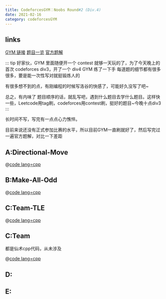 ```yaml
---
title: CodeforcesGYM：Noobs Round#2 (Div.4)
date: 2021-02-16
category: codeforcesGYM
---
```


## links

[GYM 链接](https://codeforces.com/gym/102942/)
[题目一览](https://codeforces.com/gym/102942/problems)
[官方题解](https://codeforces.com/blog/entry/87253)

::: tip
好家伙，GYM 里面随便开一个 contest 就够一天玩的了，为了今天晚上的首次 codeforces div3，开了一个 div4 GYM 练了一下手
每道题的细节都有很多很多，要是能一次性写对就挺锻炼人的

有很多想不到的点，有刚编程的时候写洛谷的快感了，可能好久没写了吧~

总之，有内味了
题目顺序的话，就乱写吧，遇到什么题目去学什么题目。这样快一些，Leetcode用tag刷，codeforces用contest刷，挺好的题目~今晚十点div3
:::

长时间不写，写完有一点点心力憔悴。

目前来说还没有正式参加比赛的水平，所以目前GYM一直刷就好了，然后写完过一遍官方题解，对比一下差距

## A:Directional-Move

@[code lang=cpp](@/code/codedorces/Noobs-Round-#2-(Div.-4)-by-Rudro25/A.-Directional-Move.cpp)

## B:Make-All-Odd

@[code lang=cpp](@/code/codedorces/Noobs-Round-#2-(Div.-4)-by-Rudro25/B.-Make-All-Odd.cpp)

## C:Team-TLE

@[code lang=cpp](@/code/codedorces/Noobs-Round-#2-(Div.-4)-by-Rudro25/C.-Team-TLE.cpp)

## C:Team

都是仙术cpp代码，从未涉及

@[code lang=cpp](@/code/codedorces/Noobs-Round-#2-(Div.-4)-by-Rudro25/C.-Team.cpp)

## D:

## E:
